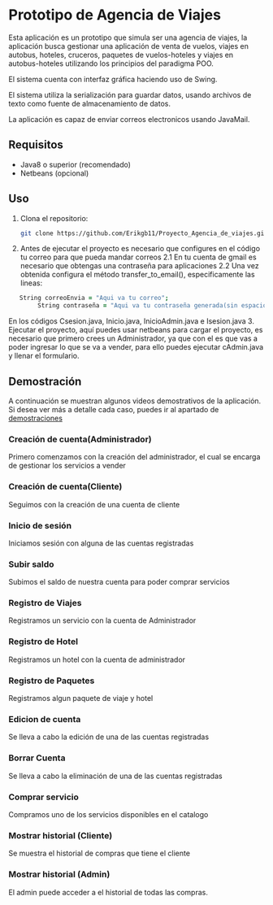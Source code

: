 # Prototipo de Agencia de Viajes
Esta aplicación es un prototipo que simula ser una agencia de viajes, la aplicación busca gestionar una aplicación de venta de vuelos, viajes en autobus, hoteles, cruceros, paquetes de vuelos-hoteles y viajes en autobus-hoteles utilizando los principios del paradigma POO.

El sistema cuenta con interfaz gráfica haciendo uso de Swing.

El sistema utiliza la serialización para guardar datos, usando archivos de texto como fuente de almacenamiento de datos.

La aplicación es capaz de enviar correos electronicos usando JavaMail.

## Requisitos
- Java8 o superior (recomendado)
- Netbeans (opcional)

## Uso
1. Clona el repositorio:
    ```zsh
   git clone https://github.com/Erikgb11/Proyecto_Agencia_de_viajes.git
   ```
2. Antes de ejecutar el proyecto es necesario que configures en el código tu correo para que pueda mandar correos
2.1 En tu cuenta de gmail es necesario que obtengas una contraseña para aplicaciones
2.2 Una vez obtenida configura el método transfer_to_email(), especificamente las lineas:
```zsh
   String correoEnvia = "Aqui va tu correo";
        String contraseña = "Aqui va tu contraseña generada(sin espacios)";
   ```
   En los códigos Csesion.java, Inicio.java, InicioAdmin.java e Isesion.java 
3. Ejecutar el proyecto, aquí puedes usar netbeans para cargar el proyecto, es necesario que primero crees un Administrador, ya que con el es que vas a poder ingresar lo que se va a vender, para ello puedes ejecutar cAdmin.java y llenar el formulario.


## Demostración
A continuación se muestran algunos videos demostrativos de la aplicación. Si desea ver más a detalle cada caso, puedes ir al apartado de [demostraciones](demostraciones/README.md)

### Creación de cuenta(Administrador)
Primero comenzamos con la creación del administrador, el cual se encarga de gestionar los servicios a vender
### Creación de cuenta(Cliente)
Seguimos con la creación de una cuenta de cliente

### Inicio de sesión
Iniciamos sesión con alguna de las cuentas registradas

### Subir saldo
Subimos el saldo de nuestra cuenta para poder comprar servicios

### Registro de Viajes
Registramos un servicio con la cuenta de Administrador

### Registro de Hotel
Registramos un hotel con la cuenta de administrador

### Registro de Paquetes
Registramos algun paquete de viaje y hotel

### Edicion de cuenta
Se lleva a cabo la edición de una de las cuentas registradas

### Borrar Cuenta
Se lleva a cabo la eliminación de una de las cuentas registradas

### Comprar servicio
Compramos uno de los servicios disponibles en el catalogo

### Mostrar historial (Cliente)
Se muestra el historial de compras que tiene el cliente

### Mostrar historial (Admin)
El admin puede acceder a el historial de todas las compras.



